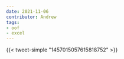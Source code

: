 ```yaml
---
date: 2021-11-06
contributor: Andrew
tags:
- oof
- excel
---
```


{{< tweet-simple "1457015057615818752" >}}

<!-- {{< tweet user="lymanstoneky" id="1457015057615818752" >}} -->
